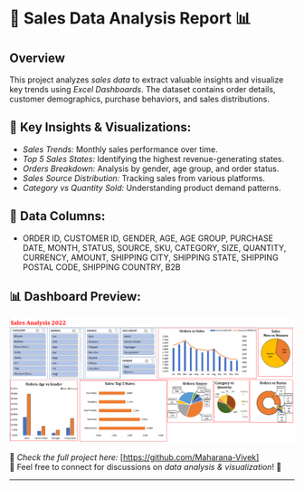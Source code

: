# 🛒 Sales Data Analysis Report 📊

## Overview
This project analyzes *sales data* to extract valuable insights and visualize key trends using *Excel Dashboards*. The dataset contains order details, customer demographics, purchase behaviors, and sales distributions.

## 🔹 Key Insights & Visualizations:
- *Sales Trends:* Monthly sales performance over time.
- *Top 5 Sales States:* Identifying the highest revenue-generating states.
- *Orders Breakdown:* Analysis by gender, age group, and order status.
- *Sales Source Distribution:* Tracking sales from various platforms.
- *Category vs Quantity Sold:* Understanding product demand patterns.

## 📂 Data Columns:
- ORDER ID, CUSTOMER ID, GENDER, AGE, AGE GROUP, PURCHASE DATE, MONTH, STATUS, SOURCE, SKU, CATEGORY, SIZE, QUANTITY, CURRENCY, AMOUNT, SHIPPING CITY, SHIPPING STATE, SHIPPING POSTAL CODE, SHIPPING COUNTRY, B2B

## 📊 Dashboard Preview:
![Sales Dashboard](sales.png)

🔗 *Check the full project here:* [https://github.com/Maharana-Vivek]  
📩 Feel free to connect for discussions on *data analysis & visualization*! 🚀  

---

